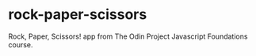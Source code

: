 # rock-paper-scissors
Rock, Paper, Scissors! app from The Odin Project Javascript Foundations course.
